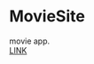 # MovieSite
movie app.   
<a href="https://first-daisy-ddd.notion.site/MovieSite-802b8396eee94881b7c0150616999f71">LINK<a/>
